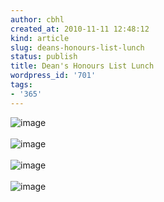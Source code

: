 ```yaml
---
author: cbhl
created_at: 2010-11-11 12:48:12
kind: article
slug: deans-honours-list-lunch
status: publish
title: Dean's Honours List Lunch
wordpress_id: '701'
tags:
- '365'
---
```


![image](http://blog.azuresky.ca/blog/wp-content/uploads/2010/11/wpid-IMG_20101111_125126.jpg)\
\
![image](http://blog.azuresky.ca/blog/wp-content/uploads/2010/11/wpid-IMG_20101111_131839.jpg)\
\
![image](http://blog.azuresky.ca/blog/wp-content/uploads/2010/11/wpid-IMG_20101111_131858.jpg)\
\
![image](http://blog.azuresky.ca/blog/wp-content/uploads/2010/11/wpid-IMG_20101111_124343.jpg)
